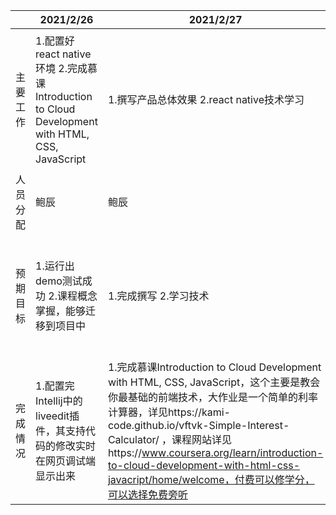 |          | 2021/2/26                                                    | 2021/2/27                                                    | 2021/2/28 | 2021/3/1                                     | 2021/3/2                                                     | 2021/3/3             | 2021/3/4                                |
| -------- | ------------------------------------------------------------ | ------------------------------------------------------------ | --------- | -------------------------------------------- | ------------------------------------------------------------ | -------------------- | --------------------------------------- |
| 主要工作 | 1.配置好react native环境 2.完成慕课Introduction to Cloud Development with HTML, CSS, JavaScript | 1.撰写产品总体效果 2.react native技术学习                    |           | 1.撰写功能摘要 2.审阅gitee文档，掌握组员进度 | 1.完成慕课Developing Cloud Apps with Node.js and React 2.和老师沟通进度，规划下一周组会安排 | 1.撰写假设与依赖关系 | 1.产品概述review 2.产品vision文档的校订 |
| 人员分配 | 鲍辰                                                         | 鲍辰                                                         | 鲍辰      | 鲍辰                                         | 鲍辰                                                         | 鲍辰                 | 鲍辰                                    |
| 预期目标 | 1.运行出demo测试成功 2.课程概念掌握，能够迁移到项目中        | 1.完成撰写 2.学习技术                                        |           | 1.完成撰写 2.跟进组员进度                    | 1.进一步学习react框架，对此领域有深入的理解 2.进度汇报，从老师那里得到指导 | 1.完成撰写           | 1.完成review和校订                      |
| 完成情况 | 1.配置完Intellij中的liveedit插件，其支持代码的修改实时在网页调试端显示出来 | 1.完成慕课Introduction to Cloud Development with HTML, CSS, JavaScript，这个主要是教会你最基础的前端技术，大作业是一个简单的利率计算器，详见https://kami-code.github.io/vftvk-Simple-Interest-Calculator/ ，课程网站详见https://www.coursera.org/learn/introduction-to-cloud-development-with-html-css-javacript/home/welcome，付费可以修学分，可以选择免费旁听 |           |                                              |                                                              |                      |                                         |